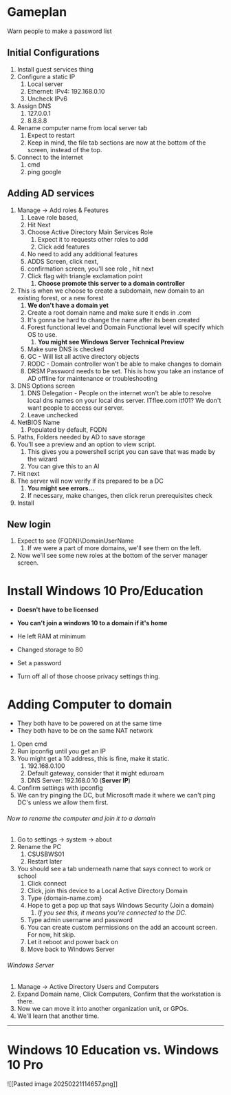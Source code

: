 # Gameplan

Warn people to make a password list

## Initial Configurations

1. Install guest services thing
2. Configure a static IP
	1. Local server
	2. Ethernet: IPv4: 192.168.0.10
	3. Uncheck IPv6
3. Assign DNS
	1. 127.0.0.1
	2. 8.8.8.8
4. Rename computer name from local server tab
	1. Expect to restart
	2. Keep in mind, the file tab sections are now at the bottom of the screen, instead of the top.
5. Connect to the internet
	1. cmd
	2. ping google

## Adding AD services
1. Manage -> Add roles & Features
	1. Leave role based,
	2. Hit Next 
	3. Choose Active Directory Main Services Role
		1. Expect it to requests other roles to add
		2. Click add features
	4. No need to add any additional features
	5. ADDS Screen, click next, 
	6. confirmation screen, you'll see role , hit next
	7. Click flag with triangle exclamation point
		1. **Choose promote this server to a domain controller**
2. This is when we choose to create a subdomain, new domain to an existing forest, or a new forest
	1. **We don't have a domain yet**
	2. Create a root domain name and make sure it ends in .com
	3. It's gonna be hard to change the name after its been created
	4. Forest functional level and Domain Functional level will specify which OS to use. 
		1. **You might see Windows Server Technical Preview**
	5. Make sure DNS is checked
	6. GC - Will list all active directory objects
	7. RODC - Domain controller won't be able to make changes to domain
	8. DRSM Password needs to be set. This is how you take an instance of AD offline for maintenance or troubleshooting
3. DNS Options screen
	1. DNS Delegation - People on the internet won't be able to resolve local dns names on your local dns server. ITflee.com itf01? We don't want people to access our server.
	2. Leave unchecked
4. NetBIOS Name
	1. Populated by default, FQDN
5. Paths, Folders needed by AD to save storage
6. You'll see a preview and an option to view script.
	1. This gives you a powershell script you can save that was made by the wizard
	2. You can give this to an AI
7. Hit next
8. The server will now verify if its prepared to be a DC
	1. **You might see errors...**
	2. If necessary, make changes, then click rerun prerequisites check
9. Install

## New login
1. Expect to see {FQDN}\DomainUserName
	1. If we were a part of more domains, we'll see them on the left.
2. Now we'll see some new roles at the bottom of the server manager screen.

# Install Windows 10 Pro/Education
- **Doesn't have to be licensed**
- **You can't join a windows 10 to a domain if it's home**
- He left RAM at minimum
- Changed storage to 80

- Set a password
- Turn off all of those choose privacy settings thing.

# Adding Computer to domain
- They both have to be powered on at the same time
- They both have to be on the same NAT network
 1. Open cmd
 2. Run ipconfig until you get an IP
 3. You might get a 10 address, this is fine, make it static.
	 1. 192.168.0.100
	 2. Default gateway, consider that it might eduroam
	 3. DNS Server: 192.168.0.10 (**Server IP**)
 4. Confirm settings with ipconfig
 5. We can try pinging the DC, but Microsoft made it where we can't ping DC's unless we allow them first. 
###### Now to rename the computer and join it to a domain
1. Go to settings -> system -> about
2. Rename the PC
	1. CSUSBWS01
	2. Restart later
3. You should see a tab underneath name that says connect to work or school
	1. Click connect
	2. Click, join this device to a Local Active Directory Domain
	3. Type {domain-name.com}
	4. Hope to get a pop up that says Windows Security (Join a domain)
		1. *If you see this, it means you're connected to the DC.*
	5. Type admin username and password
	6. You can create custom permissions on the add an account screen. For now, hit skip.
	7. Let it reboot and power back on
	8. Move back to Windows Server

###### Windows Server
1. Manage -> Active Directory Users and Computers
2. Expand Domain name, Click Computers, Confirm that the workstation is there. 
3. Now we can move it into another organization unit, or GPOs. 
4. We'll learn that another time. 


---
# Windows 10 Education vs. Windows 10 Pro

![[Pasted image 20250221114657.png]]


